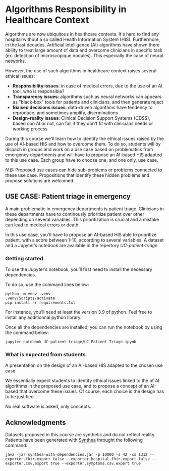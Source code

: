 # Algorithms Responsibility in Healthcare Context

Algorithms are now ubiquitous in healthcare contexts. It's hard to find
any hospital without a so called Health Information System (HIS).
Furthermore, in the last decades, Artificial Intelligence (AI) algorithms
have shown there ability to treat large amount of data and overcome
clinicians in specific task (ex. detection of microscopique nodules).
This especially the case of neural networks.

However, the use of such algorithms in healthcare context raises
several ethical issues:

* **Responsibility issues**: in case of medical errors, due to the
use of an AI tool, who is responsible?
* **Transparency issues**: algorithms such as neural networks
can appears as "black-box" tools for patients and clinicians,
and then generate reject
* **Biaised decisions issues**: data-driven algorithms have
tendency to reproduce, and sometimes amplify, discrminations
* **Design-reality issues**: Clinical Decision Support Systems (CDSS),
based oon AI or not, can fail if they don't fit with clinicians
needs or working process

During this course we'll learn how to identify the ethical
issues raised by the use of AI-based HIS and how to overcome them.
To do so, students will by dispach in groups and work on a use case based on
problematics from emergency departments and will have to propose an AI-based
HIS adapted to this use case. Each group have to choose one, and one only,
use case.

*N.B:* Proposed use cases can hide sub-problems or problems connected
to these use case. Propositions that identify these hidden problems
and propose solutions are welcomed.

## USE CASE: Patient triage in emergency

A main problematic in emergency departments is patient triage.
Clinicians in these departments have to continously prioritize
patient over other depending on several variables.
This prioritization is crucial and a mistake can lead to
medical errors or death.

In this use case, you'll have to propose an AI-based HIS
able to prioritize patient, with a score between 1-10, according to
several variables.
A dataset and a Jupyter’s notebook are available
in the repertory *UC-patient-triage*.

### Getting started

To use the Jupyter’s notebook, you’ll first need to
install the necessary dependencies.

To do so, use the command lines below:

```{bash}
python -m venv .venv
.venv/Scripts/activate
pip install -r requirements.txt
```

For instance, you’ll need at least the version 3.9 of python.
Feel free to install any additionnal python library.

Once all the dependencies are installed, you can run the notebook
by using the command below:

```{bash}
jupyter notebook UC-patient-triage/UC_Patient_Triage.ipynb
```

### What is expected from students

A presentation on the design of an AI-based HIS
adapted to the chosen use case.

We essentially expect students to identify ethical issues linked
to the of AI algorithms in the proposed use case, and to propose
a concept of an AI-based that overcome these issues. Of course,
each choice is the design has to be justified.

No real software is asked, only concepts.

## Acknowledgments

Datasets proposed in this course are synthetic 
and do not reflect reality. Patients have been generated
with [Synthea](https://synthetichealth.github.io/synthea/)
throught the following command:

```{bash}
java -jar synthea-with-dependencies.jar -p 10000 -s 42 -cs 1312 --exporter.fhir.export false --exporter.hospital.fhir.export false --exporter.csv.export true --exporter.symptoms.csv.export true
```